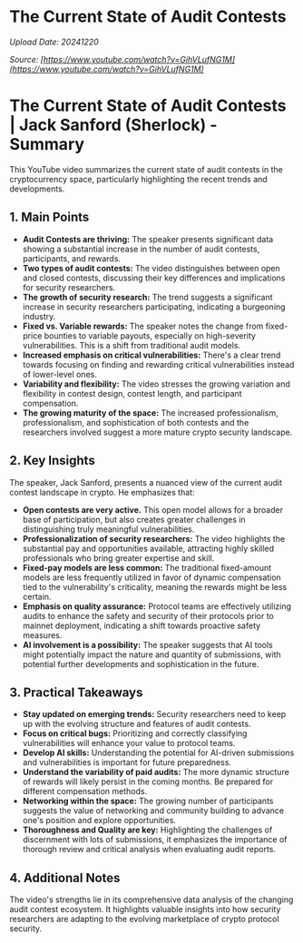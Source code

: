 # The Current State of Audit Contests

*Upload Date: 20241220*

*Source: [https://www.youtube.com/watch?v=GihVLufNG1M](https://www.youtube.com/watch?v=GihVLufNG1M)*

# The Current State of Audit Contests | Jack Sanford (Sherlock) - Summary

This YouTube video summarizes the current state of audit contests in the cryptocurrency space, particularly highlighting the recent trends and developments.

## 1. Main Points

* **Audit Contests are thriving:** The speaker presents significant data showing a substantial increase in the number of audit contests, participants, and rewards.
* **Two types of audit contests:** The video distinguishes between open and closed contests, discussing their key differences and implications for security researchers.
* **The growth of security research:** The trend suggests a significant increase in security researchers participating, indicating a burgeoning industry.
* **Fixed vs. Variable rewards:**  The speaker notes the change from fixed-price bounties to variable payouts, especially on high-severity vulnerabilities. This is a shift from traditional audit models.
* **Increased emphasis on critical vulnerabilities:** There's a clear trend towards focusing on finding and rewarding critical vulnerabilities instead of lower-level ones.
* **Variability and flexibility:** The video stresses the growing variation and flexibility in contest design, contest length, and participant compensation.
* **The growing maturity of the space:** The increased professionalism, professionalism, and sophistication of both contests and the researchers involved suggest a more mature crypto security landscape.

## 2. Key Insights

The speaker, Jack Sanford, presents a nuanced view of the current audit contest landscape in crypto.  He emphasizes that:

* **Open contests are very active.**  This open model allows for a broader base of participation, but also creates greater challenges in distinguishing truly meaningful vulnerabilities.
* **Professionalization of security researchers:**  The video highlights the substantial pay and opportunities available, attracting highly skilled professionals who bring greater expertise and skill.
* **Fixed-pay models are less common:**  The traditional fixed-amount models are less frequently utilized in favor of dynamic compensation tied to the vulnerability's criticality, meaning the rewards might be less certain.
* **Emphasis on quality assurance:** Protocol teams are effectively utilizing audits to enhance the safety and security of their protocols prior to mainnet deployment, indicating a shift towards proactive safety measures.
* **AI involvement is a possibility:** The speaker suggests that AI tools might potentially impact the nature and quantity of submissions, with potential further developments and sophistication in the future.

## 3. Practical Takeaways

* **Stay updated on emerging trends:** Security researchers need to keep up with the evolving structure and features of audit contests.
* **Focus on critical bugs:** Prioritizing and correctly classifying vulnerabilities will enhance your value to protocol teams.
* **Develop AI skills:** Understanding the potential for AI-driven submissions and vulnerabilities is important for future preparedness.
* **Understand the variability of paid audits:**  The more dynamic structure of rewards will likely persist in the coming months. Be prepared for different compensation methods.
* **Networking within the space:**  The growing number of participants suggests the value of networking and community building to advance one's position and explore opportunities.
* **Thoroughness and Quality are key:** Highlighting the challenges of discernment with lots of submissions, it emphasizes the importance of thorough review and critical analysis when evaluating audit reports.


## 4. Additional Notes

The video's strengths lie in its comprehensive data analysis of the changing audit contest ecosystem.  It highlights valuable insights into how security researchers are adapting to the evolving marketplace of crypto protocol security.